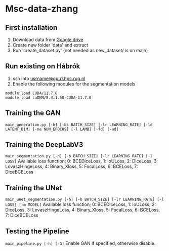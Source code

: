# Msc-data-zhang
## First installation
1. Download data from [Google drive](https://drive.google.com/file/d/1GvNwL4iPcB2GRdK2n353bKiKV_Vnx7Qg/view?usp=drive_link)
2. Create new folder 'data' and extract
3. Run 'create_dataset.py' (not needed as new_dataset/ is on main)

## Run existing on Hábrók
1. ssh into usrname@gpu1.hpc.rug.nl
2. Enable the following modules for the segmentation models
```
module load CUDA/11.7.0
module load cuDNN/8.4.1.50-CUDA-11.7.0
```

## Training the GAN
```main_generation.py [-h] [-bs BATCH_SIZE] [-lr LEARNING_RATE] [-ld LATENT_DIM] [-ne NUM_EPOCHS] [-l LAMB] [-fd] [-ad]```

## Training the DeepLabV3 
```main_segmentation.py [-h] [-b BATCH_SIZE] [-lr LEARNING_RATE] [-l LOSS]```
Available loss function; 0: BCEDiceLoss, 1: IoULoss, 2: DiceLoss, 3: LovaszHingeLoss, 4: Binary_Xloss, 5: FocalLoss, 6: BCELoss, 7: DiceBCELoss

## Training the UNet
```main_unet_segmentation.py [-h] [-b BATCH_SIZE] [-lr LEARNING_RATE] [-l LOSS] [-m MODEL]```
Available loss function; 0: BCEDiceLoss, 1: IoULoss, 2: DiceLoss, 3: LovaszHingeLoss, 4: Binary_Xloss, 5: FocalLoss, 6: BCELoss, 7: DiceBCELoss

## Testing the Pipeline
```main_pipeline.py [-h] [-G]```
Enable GAN if specified, otherwise disable.